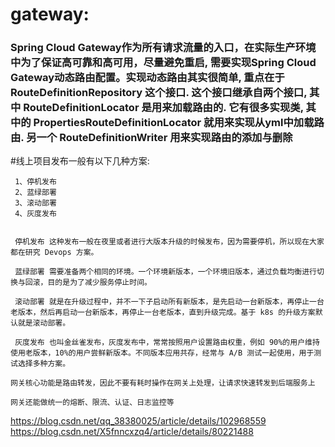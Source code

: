 # gateway:
### Spring Cloud Gateway作为所有请求流量的入口，在实际生产环境中为了保证高可靠和高可用，尽量避免重启, 需要实现Spring Cloud Gateway动态路由配置。实现动态路由其实很简单, 重点在于 RouteDefinitionRepository 这个接口. 这个接口继承自两个接口, 其中 RouteDefinitionLocator 是用来加载路由的. 它有很多实现类, 其中的 PropertiesRouteDefinitionLocator 就用来实现从yml中加载路由. 另一个 RouteDefinitionWriter 用来实现路由的添加与删除
#线上项目发布一般有以下几种方案:
```
 1、停机发布
 2、蓝绿部署
 3、滚动部署
 4、灰度发布


 停机发布 这种发布一般在夜里或者进行大版本升级的时候发布，因为需要停机，所以现在大家都在研究 Devops 方案。
 
 蓝绿部署 需要准备两个相同的环境。一个环境新版本，一个环境旧版本，通过负载均衡进行切换与回滚，目的是为了减少服务停止时间。
 
 滚动部署 就是在升级过程中，并不一下子启动所有新版本，是先启动一台新版本，再停止一台老版本，然后再启动一台新版本，再停止一台老版本，直到升级完成。基于 k8s 的升级方案默认就是滚动部署。
 
 灰度发布 也叫金丝雀发布，灰度发布中，常常按照用户设置路由权重，例如 90%的用户维持使用老版本，10%的用户尝鲜新版本。不同版本应用共存，经常与 A/B 测试一起使用，用于测试选择多种方案。

网关核心功能是路由转发，因此不要有耗时操作在网关上处理，让请求快速转发到后端服务上

网关还能做统一的熔断、限流、认证、日志监控等

```
https://blog.csdn.net/qq_38380025/article/details/102968559
https://blog.csdn.net/X5fnncxzq4/article/details/80221488
